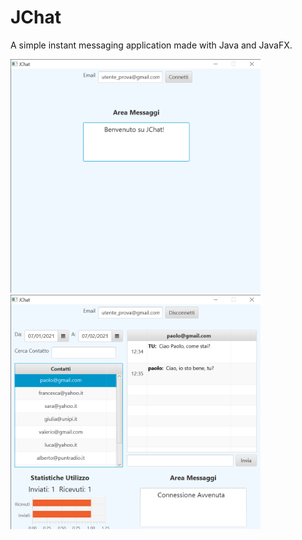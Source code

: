# JChat
A simple instant messaging application made with Java and JavaFX.

<img src="docs/screenshots/login.png" alt="JChat Screen 1" width="400px"/>
<img src="docs/screenshots/dashboard.png" alt="JChat Screen 1" width="400px"/>
